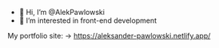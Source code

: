 - 👋 Hi, I’m @AlekPawlowski
- 👀 I’m interested in front-end development

My portfolio site:
-> https://aleksander-pawlowski.netlify.app/
<!---
AlekPawlowski/AlekPawlowski is a ✨ special ✨ repository because its `README.md` (this file) appears on your GitHub profile.
You can click the Preview link to take a look at your changes.
--->
